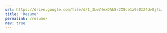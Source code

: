 ```yaml
---
url: https://drive.google.com/file/d/1_3LwV4exDAk8r2X8ce1x9s0IZ4dv8j4i/view?usp=drive_link
title: 'Resume'
permalink: /resume/
nav: true
---
```



[//]: # (<div class="pdf-container">)

[//]: # (  <iframe src="../assets/pdf/Hitesh%20Narayana.pdf#toolbar=0&navpanes=0&scrollbar=0" style="width: 100%; height: 100vh; border: none;"></iframe>)

[//]: # (</div>)


[//]: # (<div class="resume-container" style="text-align: center; margin-top: 50px;">)

[//]: # (  <a href="https://drive.google.com/file/d/1_3LwV4exDAk8r2X8ce1x9s0IZ4dv8j4i/view?usp=drive_link" )

[//]: # (     target="_blank" )

[//]: # (     style="display: inline-block; padding: 15px 30px; font-size: 16px; color: white; background-color: #007bff; border: none; border-radius: 5px; text-decoration: none; transition: background-color 0.3s ease;">)

[//]: # (    View Resume)

[//]: # (  </a>)

[//]: # (</div>)
